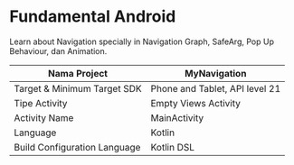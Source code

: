 # Fundamental Android

Learn about Navigation specially in Navigation Graph, SafeArg, Pop Up Behaviour, dan Animation.

| Nama Project                  | MyNavigation                      |
|-------------------------------|-----------------------------------|
| Target & Minimum Target SDK   | Phone and Tablet, API level 21    |
| Tipe Activity                 | Empty Views Activity              |
| Activity Name                 | MainActivity                      |
| Language                      | Kotlin                            |
| Build Configuration Language  | Kotlin DSL                        |